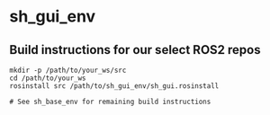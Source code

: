 # sh_gui_env

## Build instructions for our select ROS2 repos

```
mkdir -p /path/to/your_ws/src
cd /path/to/your_ws
rosinstall src /path/to/sh_gui_env/sh_gui.rosinstall

# See sh_base_env for remaining build instructions

```
